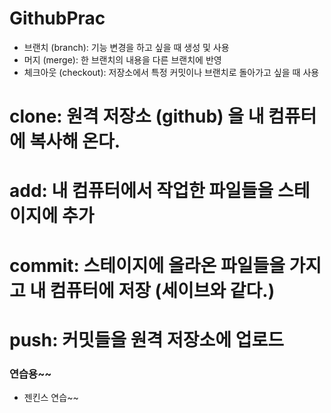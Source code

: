 # GithubPrac

- 브랜치 (branch): 기능 변경을 하고 싶을 때 생성 및 사용
- 머지 (merge): 한 브랜치의 내용을 다른 브랜치에 반영
- 체크아웃 (checkout): 저장소에서 특정 커밋이나 브랜치로 돌아가고 싶을 때 사용

# clone: 원격 저장소 (github) 을 내 컴퓨터에 복사해 온다.

# add: 내 컴퓨터에서 작업한 파일들을 스테이지에 추가

# commit: 스테이지에 올라온 파일들을 가지고 내 컴퓨터에 저장 (세이브와 같다.)

# push: 커밋들을 원격 저장소에 업로드

### 연습용~~

- 젠킨스 연습~~
